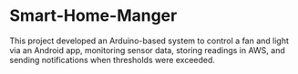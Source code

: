 # Smart-Home-Manger
This project developed an Arduino-based system to control a fan and light via an Android app, monitoring sensor data, storing readings in AWS, and sending notifications when thresholds were exceeded.
